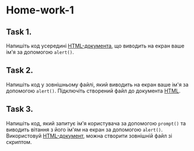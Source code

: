 # Home-work-1

## Task 1.

Напишіть код усередині [HTML-документа](./task1.html), що виводить на екран ваше ім'я за допомогою `alert()`.

## Task 2.

Напишіть код у зовнішньому файлі, який виводить на екран ваше ім'я за допомогою `alert()`. Підключіть створений файл до документа [HTML](./task2.html).

## Task 3.

Напишіть код, який запитує ім'я користувача за допомогою `prompt()` та виводить вітання з його ім'ям на екран за допомогою `alert()`. Використовуй [HTML-документ](./task3.html), можна створити зовнішній файл зі скриптом. 
